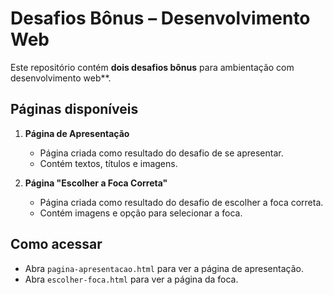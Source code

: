 # Desafios Bônus – Desenvolvimento Web

Este repositório contém **dois desafios bônus** para ambientação com desenvolvimento web**.  

## Páginas disponíveis

1. **Página de Apresentação**  
   - Página criada como resultado do desafio de se apresentar.  
   - Contém textos, títulos e imagens.

2. **Página "Escolher a Foca Correta"**  
   - Página criada como resultado do desafio de escolher a foca correta.  
   - Contém imagens e opção para selecionar a foca.

## Como acessar

- Abra `pagina-apresentacao.html` para ver a página de apresentação.  
- Abra `escolher-foca.html` para ver a página da foca.
